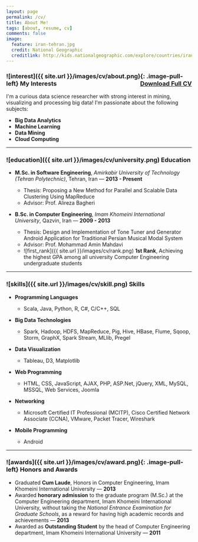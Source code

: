 ```yaml
---
layout: page
permalink: /cv/
title: About Me!
tags: [about, resume, cv]
comments: false
image:
  feature: iran-tehran.jpg
  credit: National Geographic
  creditlink: http://kids.nationalgeographic.com/explore/countries/iran/#iran-tehran.jpg
---
```


### ![interest]({{ site.url }}/images/cv/about.png){: .image-pull-left} My Interests <a href="#" class="btn" style="float:right">Download Full CV</a>

I'm a curious data science researcher with strong interest in mining, visualizing and processing big data! I'm passionate about the following subjects:
	
+ **Big Data Analytics**
+ **Machine Learning**
+ **Data Mining**
+ **Cloud Computing**

---

### ![education]({{ site.url }}/images/cv/university.png) Education

- **M.Sc. in Software Engineering**, _Amirkabir University of Technology (Tehran Polytechnic)_, Tehran, Iran &mdash; **2013 - Present**
	- Thesis: Proposing a New Method for Parallel and Scalable Data Clustering Using MapReduce
	- Advisor: Prof. Alireza Bagheri

- **B.Sc. in Computer Engineering**, _Imam Khomeini International University_, Qazvin, Iran &mdash; **2009 - 2013**
	- Thesis: Design and Implementation of Tone Tuner and Generator Android Application for Traditional Persian Musical Modal System
	- Advisor: Prof. Mohammad Amin Mahdavi
	- ![first_rank]({{ site.url }}/images/cv/rank.png) **1st Rank**, Achieving the highest GPA among all university Computer Engineering undergraduate students
	
---

### ![skills]({{ site.url }}/images/cv/skill.png) Skills

+ **Programming Languages**
	+ Scala, Java, Python, R, C#, C/C++, SQL

+ **Big Data Technologies**
	+ Spark, Hadoop, HDFS, MapReduce, Pig, Hive, HBase, Flume, Sqoop, Storm, GraphX, Spark Stream, MLlib, Pregel

+ **Data Visualization**
	+ Tableau, D3, Matplotlib

+ **Web Programming**
	+ HTML, CSS, JavaScript, AJAX, PHP, ASP.Net, jQuery, XML, MySQL, MSSQL, Web Services, Joomla

+ **Networking**
	+ Microsoft Certified IT Professional (MCITP), Cisco Certified Network Associate (CCNA), VMware, Packet Tracer, Wireshark
	
+ **Mobile Programming**
	+ Android

---

### ![awards]({{ site.url }}/images/cv/award.png){: .image-pull-left} Honors and Awards

+ Graduated **Cum Laude**, Honors in Computer Engineering, Imam Khomeini International University &mdash; **2013**
+ Awarded **honorary admission** to the graduate program (M.Sc.) at the Computer Engineering department, Imam Khomeini International University, without taking
the _National Entrance Examination for Graduate Schools_, as a reward for having high academic records and achievements &mdash; **2013**
+ Awarded as **Outstanding Student** by the head of Computer Engineering department, Imam Khomeini International University &mdash; **2011**





